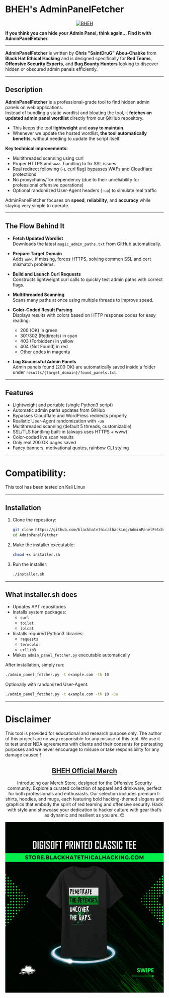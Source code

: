 # BHEH's AdminPanelFetcher

<p align="center">
<a href="https://www.blackhatethicalhacking.com"><img src="https://www.blackhatethicalhacking.com/wp-content/uploads/2022/06/BHEH_logo.png" width="300px" alt="BHEH"></a>
</p>

<p align="center">

**If you think you can hide your Admin Panel, think again... Find it with AdminPanelFetcher.**

</p>

---

**AdminPanelFetcher** is written by **Chris "SaintDruG" Abou-Chabke** from **Black Hat Ethical Hacking** and is designed specifically for **Red Teams**, **Offensive Security Experts**, and **Bug Bounty Hunters** looking to discover hidden or obscured admin panels efficiently.

---

## Description

**AdminPanelFetcher** is a professional-grade tool to find hidden admin panels on web applications.  
Instead of bundling a static wordlist and bloating the tool, it **fetches an updated admin panel wordlist** directly from our GitHub repository.

- This keeps the tool **lightweight** and **easy to maintain**.
- Whenever we update the hosted wordlist, **the tool automatically benefits**, without needing to update the script itself.

**Key technical improvements:**
- Multithreaded scanning using curl
- Proper HTTPS and `www.` handling to fix SSL issues
- Real redirect following (`-L` curl flag) bypasses WAFs and Cloudflare protections
- No proxychains/Tor dependency (due to their unreliability for professional offensive operations)
- Optional randomized User-Agent headers (`-ua`) to simulate real traffic

AdminPanelFetcher focuses on **speed**, **reliability**, and **accuracy** while staying very simple to operate.

---

## The Flow Behind It

- **Fetch Updated Wordlist**  
  Downloads the latest `magic_admin_paths.txt` from GitHub automatically.

- **Prepare Target Domain**  
  Adds `www.` if missing, forces HTTPS, solving common SSL and cert mismatch problems.

- **Build and Launch Curl Requests**  
  Constructs lightweight curl calls to quickly test admin paths with correct flags.

- **Multithreaded Scanning**  
  Scans many paths at once using multiple threads to improve speed.

- **Color-Coded Result Parsing**  
  Displays results with colors based on HTTP response codes for easy reading:
  - 200 (OK) in green
  - 301/302 (Redirects) in cyan
  - 403 (Forbidden) in yellow
  - 404 (Not Found) in red
  - Other codes in magenta

- **Log Successful Admin Panels**  
  Admin panels found (200 OK) are automatically saved inside a folder under `results/{target_domain}/found_panels.txt`.

---

## Features

- Lightweight and portable (single Python3 script)
- Automatic admin paths updates from GitHub
- Bypasses Cloudflare and WordPress redirects properly
- Realistic User-Agent randomization with `-ua`
- Multithreaded scanning (default 5 threads, customizable)
- SSL/TLS handling built-in (always uses HTTPS + www)
- Color-coded live scan results
- Only real 200 OK pages saved
- Fancy banners, motivational quotes, rainbow CLI styling

---

# Compatibility: 

This tool has been tested on Kali Linux

---

## Installation

1. Clone the repository:
   ```bash
   git clone https://github.com/blackhatethicalhacking/AdminPanelFetcher.git
   cd AdminPanelFetcher
   ```

2. Make the installer executable:
   ```bash
   chmod +x installer.sh
   ```

3. Run the installer:
   ```bash
   ./installer.sh
   ```

---

## What installer.sh does

- Updates APT repositories
- Installs system packages:
  - `curl`
  - `toilet`
  - `lolcat`
- Installs required Python3 libraries:
  - `requests`
  - `termcolor`
  - `urllib3`
- Makes `admin_panel_fetcher.py` executable automatically

After installation, simply run:

```bash
./admin_panel_fetcher.py -t example.com -th 10
```

Optionally with randomized User-Agent:

```bash
./admin_panel_fetcher.py -t example.com -th 10 -ua
```

---

# Disclaimer

This tool is provided for educational and research purpose only. The author of this project are no way responsible for any misuse of this tool. 
We use it to test under NDA agreements with clients and their consents for pentesting purposes and we never encourage to misuse or take responsibility for any damage caused !

<h2 align="center">
  <a href="https://store.blackhatethicalhacking.com/" target="_blank">BHEH Official Merch</a>
</h2>

<p align="center">
Introducing our Merch Store, designed for the Offensive Security community. Explore a curated collection of apparel and drinkware, perfect for both professionals and enthusiasts. Our selection includes premium t-shirts, hoodies, and mugs, each featuring bold hacking-themed slogans and graphics that embody the spirit of red teaming and offensive security. 
Hack with style and showcase your dedication to hacker culture with gear that’s as dynamic and resilient as you are. 😊
</p>

<p align="center">

<img src="https://github.com/blackhatethicalhacking/blackhatethicalhacking/blob/main/Merch_Promo.gif" width="540px" height="540">
  </p>

